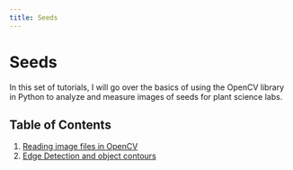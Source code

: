 ```yaml
---
title: Seeds
---
```


# Seeds

In this set of tutorials, I will go over the basics of using the OpenCV library in Python to analyze and measure images of seeds for plant science labs.

## Table of Contents
1. <a href="reading_images">Reading image files in OpenCV<a/>
2. <a href="canny">Edge Detection and object contours</a> 
